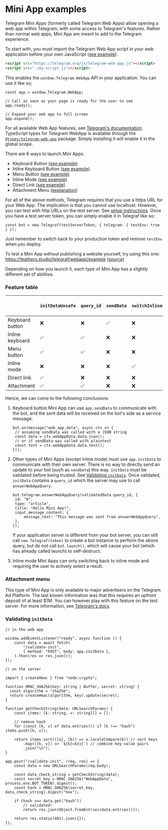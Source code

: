 # Mini App examples

Telegram Mini Apps (formerly called Telegram Web Apps) allow opening a web app within Telegram, with some access to Telegram's features. Rather than normal web apps, Mini App are meant to add to the Telegram experience.

To start with, you must import the Telegram Web App script in your web application before your own JavaScript ([see example](./serve/public/index.html#L33)).

```HTML
<script src="https://telegram.org/js/telegram-web-app.js"></script>
<script src="./my-script.js"></script>
```

This enables the `window.Telegram.WebApp` API in your application. You can use it like so;

```TS
const app = window.Telegram.WebApp;

// Call as soon as your page is ready for the user to see
app.ready();

// Expand your web app to full screen
app.expand();
```

For all available Web App features, see [Telegram's documentation](https://core.telegram.org/bots/webapps#initializing-mini-apps). TypeScript types for Telegram WebApp is available through the [`@types/telegram-web-app`](https://www.npmjs.com/package/@types/telegram-web-app) package. Simply installing it will enable it in the global scope.

There are 6 ways to launch Mini Apps:

- Keyboard Button [(see example)](./keyboard-button-mini-app.ts)
- Inline Keyboard Button [(see example)](./inline-keyboard-button-mini-app.ts)
- Menu Button [(see example)](./menu-button-mini-app.ts)
- Inline Mode [(see example)](./inline-mode-mini-app.ts)
- Direct Link [(see example)](./direct-link-mini-app.ts)
- Attachment Menu [(explanation)](#attachment-menu)

For all of the above methods, Telegram requires that you use a https URL for your Web App. The implication is that you cannot use localhost. However, you can test with http URLs on the test server. See [setup instructions](https://core.telegram.org/bots/webapps#testing-mini-apps). Once you have a test server token, you can simply enable it in Telegraf like so:

```TS
const bot = new Telegraf(testServerToken, { telegram: { testEnv: true } });
```

Just remember to switch back to your production token and remove `testEnv` when you deploy.

To test a Mini App without publishing a website yourself, try using this one: https://feathers.studio/telegraf/webapp/example ([source](./serve/public))

Depending on how you launch it, each type of Mini App has a slightly different set of abilities.

### Feature table

|                 | `initDataUnsafe` | `query_id` | `sendData` | `switchInlineQuery` | `chat_instance`, `chat_type`, `start_param` | `chat` |
| --------------- | ---------------- | ---------- | ---------- | ------------------- | ------------------------------------------- | ------ |
| Keyboard button | ❌               | ❌         | ✅         | ❌                  | ❌                                          | ❌     |
| Inline keyboard | ✅               | ✅         | ❌         | ❌                  | ❌                                          | ❌     |
| Menu button     | ✅               | ✅         | ❌         | ❌                  | ❌                                          | ❌     |
| Inline mode     | ❌               | ❌         | ❌         | ✅                  | ❌                                          | ❌     |
| Direct link     | ✅               | ❌         | ❌         | ❌                  | ✅                                          | ❌     |
| Attachment      | ✅               | ✅         | ❌         | ❌                  | ❌                                          | ✅     |

Hence, we can come to the following conclusions:

1. Keyboard button Mini App can use `app.sendData` to communicate with the bot, and the sent data will be received on the bot's side as a service message:

   ```TS
   bot.on(message("web_app_data", async ctx => {
   	// assuming sendData was called with a JSON string
   	const data = ctx.webAppData.data.json();
   	// or if sendData was called with plaintext
   	const text = ctx.webAppData.data.text();
   }));
   ```

2. Other types of Mini Apps (except inline mode) must use `app.initData` to communicate with their own server. There is no way to directly send an update to your bot (such as `sendData`) this way. `initData` must be validated before being trusted. See [Validating `initData`](#validating-initdata). Once validated, `initData` contains a `query_id` which the server may use to call `answerWebAppQuery`.

   ```TS
   bot.telegram.answerWebAppQuery(validatedData.query_id, {
   	id: "0",
   	type: "article",
   	title: "Hello Mini App!",
   	input_message_content: {
   		message_text: "This message was sent from answerWebAppQuery",
   	},
   });
   ```

   If your application server is different from your bot server, you can still call `new Telegraf(token)` to create a bot instance to perform the above query, but do not call `bot.launch()`, which will cause your bot (which has already called launch) to self-destruct.

3. Inline mode Mini Apps can only switching back to inline mode and requiring the user to actively select a result.

### Attachment menu

This type of Mini App is only available to major advertisers on the Telegram Ad Platform. The last known information was that this requires an upfront deposit of at least $1M. You can however play with this feature on the test server. For more information, see [Telegram's docs](https://core.telegram.org/bots/webapps#launching-mini-apps-from-the-attachment-menu).

### Validating `initData`

```TS
// in the web app

window.addEventListener("ready", async function () {
	const data = await fetch(
		"/validate-init",
		{ method: "POST", body: app.initData },
	).then(res => res.json());
});
```

```TS
// on the server

import { createHmac } from "node:crypto";

function HMAC_SHA256(key: string | Buffer, secret: string) {
  const algorithm = "sha256";
  return createHmac(algorithm, key).update(secret);
}

function getCheckString(data: URLSearchParams) {
	const items: [k: string, v: string][] = [];

	// remove hash
	for (const [k, v] of data.entries()) if (k !== "hash") items.push([k, v]);

	return items.sort(([a], [b]) => a.localeCompare(b)) // sort keys
		.map(([k, v]) => `${k}=${v}`) // combine key-value pairs
		.join("\n");
}

app.post("/validate-init", (req, res) => {
	const data = new URLSearchParams(req.body);

	const data_check_string = getCheckString(data);
	const secret_key = HMAC_SHA256("WebAppData", process.env.BOT_TOKEN).digest();
	const hash = HMAC_SHA256(secret_key, data_check_string).digest("hex");

	if (hash === data.get("hash"))
		// validated!
		return res.json(Object.fromEntries(data.entries()));

	return res.status(401).json({});
});
```

